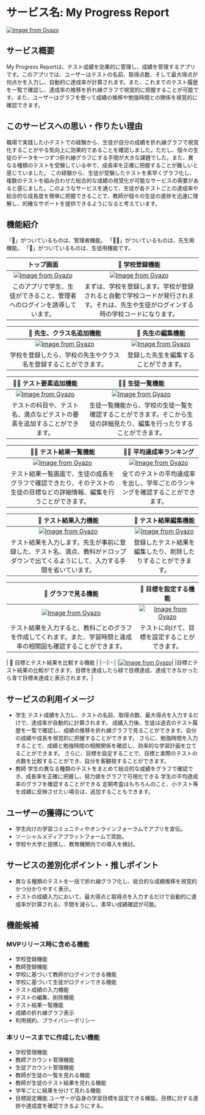 # サービス名: My Progress Report
[![Image from Gyazo](https://i.gyazo.com/3b9d9476285cc3be6170a7004b44fcf9.jpg)](https://gyazo.com/3b9d9476285cc3be6170a7004b44fcf9)

## サービス概要
My Progress Reportは、テスト成績を効果的に管理し、成績を管理するアプリです。このアプリでは、ユーザーはテストの名前、取得点数、そして最大得点が何点かを入力し、自動的に達成率が計算されます。また、これまでのテスト履歴を一覧で確認し、達成率の推移を折れ線グラフで視覚的に把握することが可能です。また、ユーザーはグラフを使って成績の推移や勉強時間との関係を視覚的に確認できます。

## このサービスへの思い・作りたい理由
職場で実践した小テストでの経験から、生徒が自分の成績を折れ線グラフで視覚化することがやる気向上に効果的であることを確認しました。ただし、個々の生徒のデータを一つずつ折れ線グラフにする手間が大きな課題でした。また、異なる種類のテストを受験している中で、成長率を正確に把握することが難しいと感じていました。
この経験から、生徒が受験したテストを素早くグラフ化し、複数のテストを組み合わせた総合的な成績の視覚化が可能なサービスの需要があると感じました。このようなサービスを通じて、生徒が各テストごとの達成率や総合的な成長度を簡単に把握できることで、教師が個々の生徒の進捗を迅速に理解し、的確なサポートを提供できるようになると考えています。

## 機能紹介
「👤」がついているものは、管理者機能。
「👩‍🏫」がついているものは、先生用機能。
「👥」がついているものは、生徒用機能です。

|トップ画面| 👤 学校登録機能 |
|:-:|:-:|
|[![Image from Gyazo](https://i.gyazo.com/3ea6ee8e367ae2dfbff75f05ed748b0c.gif)](https://gyazo.com/3ea6ee8e367ae2dfbff75f05ed748b0c)|[![Image from Gyazo](https://i.gyazo.com/b5584e5be81eba58fee83a595bed1361.png)](https://gyazo.com/b5584e5be81eba58fee83a595bed1361)|
|このアプリで学生、生徒ができること、管理者へのログインを誘導しています。|まずは、学校を登録します。学校が登録されると自動で学校コードが発行されます。それは、先生や生徒がログインする時の学校コードになります。|

| 👤 先生、クラス名追加機能 | 👤 先生の編集機能 |
|:-:|:-:|
|[![Image from Gyazo](https://i.gyazo.com/3f342cc72ca305161a83f067b3b34234.gif)](https://gyazo.com/3f342cc72ca305161a83f067b3b34234)|[![Image from Gyazo](https://i.gyazo.com/5e5d5a31d82e5231eee913d3acb773e7.gif)](https://gyazo.com/5e5d5a31d82e5231eee913d3acb773e7)|
|学校を登録したら、学校の先生やクラス名を登録することができます。|登録した先生を編集することができます。|

| 👩‍🏫 テスト要素追加機能 | 👩‍🏫 生徒一覧機能 |
|:-:|:-:|
|[![Image from Gyazo](https://i.gyazo.com/0ab1c7e326794c2adc2df591a636351b.gif)](https://gyazo.com/0ab1c7e326794c2adc2df591a636351b)|[![Image from Gyazo](https://i.gyazo.com/b2220df83fb74d606e52a7f6aa54c6bc.gif)](https://gyazo.com/b2220df83fb74d606e52a7f6aa54c6bc)|
|テストの科目や、テスト名、満点などテストの要素を追加することができます。|生徒一覧機能から、学校の生徒一覧を確認することができます。そこから生徒の詳細見たり、編集を行ったりすることができます。|

| 👩‍🏫 テスト結果一覧機能 | 👩‍🏫 平均達成率ランキング |
|:-:|:-:|
|[![Image from Gyazo](https://i.gyazo.com/846f3a2fad7484cad955719663405c58.gif)](https://gyazo.com/846f3a2fad7484cad955719663405c58)|[![Image from Gyazo](https://i.gyazo.com/742fc40a9204eb8b7574156b60815c8e.gif)](https://gyazo.com/742fc40a9204eb8b7574156b60815c8e)|
|テスト結果一覧画面で、生徒の成長をグラフで確認できたり、そのテストの生徒の目標などの詳細情報、編集を行うことができます。|全てのテストの平均達成率を出し、学年ごとのランキングを確認することができます。|

| 👥 テスト結果入力機能 | 👥 テスト結果編集機能 |
|:-:|:-:|
|[![Image from Gyazo](https://i.gyazo.com/36b7fcae37bbdb03d7e6283cb24aa666.gif)](https://gyazo.com/36b7fcae37bbdb03d7e6283cb24aa666)|[![Image from Gyazo](https://i.gyazo.com/8971b2a360a27fa1cb9eb418986f9e1c.gif)](https://gyazo.com/8971b2a360a27fa1cb9eb418986f9e1c)|
|テスト結果を入力します。先生が事前に登録した、テスト名、満点、教科がドロップダウンで出てくるようにして、入力する手間を省いています。|登録したテスト結果を編集したり、削除したりすることができます。|

| 👥 グラフで見る機能 | 👥 目標を設定する機能 |
|:-:|:-:|
|[![Image from Gyazo](https://i.gyazo.com/51af809c55b196848aab2049abd42bdd.gif)](https://gyazo.com/51af809c55b196848aab2049abd42bdd)|[![Image from Gyazo](https://i.gyazo.com/0bb6a7d791eb89aaa832fd46ce9c95c9.gif)](https://gyazo.com/0bb6a7d791eb89aaa832fd46ce9c95c9)|
|テスト結果を入力すると、教科ごとのグラフを作成してくれます。また、学習時間と達成率の相関図も確認することができます。|テストに向けて、目標を設定することができます。|

| 👥 目標とテスト結果を比較する機能 |
|:-:|:-:|
|[![Image from Gyazo](https://i.gyazo.com/0a165c41dec122197e248f052012d301.png)](https://gyazo.com/0a165c41dec122197e248f052012d301)|
|目標とテスト結果の比較ができます。目標を達成したら緑で目標達成、達成できなかったら青で目標未達成と表示されます。|

## サービスの利用イメージ
* 学生
  テスト成績を入力し、テストの名前、取得点数、最大得点を入力するだけで、達成率が自動的に計算されます。
  成績入力後、生徒は過去のテスト履歴を一覧で確認し、成績の推移を折れ線グラフで見ることができます。自分の成績や成長を視覚的に把握することができます。
  さらに、勉強時間を入力することで、成績と勉強時間の相関関係を確認し、効率的な学習計画を立てることができます。
  さらに、目標を設定することで、目標と実際のテストの点数を比較することができ、自分を客観視することができます。
* 教師
  学生の異なる種類のテストをまとめて総合的な成績をグラフで確認でき、成長率を正確に把握し、努力値をグラフで可視化できる
  学生の平均達成率のグラフを確認することができる
  定期考査はもちろんのこと、小テスト等を成績に反映させたい場合は、追加することもできます。

## ユーザーの獲得について
* 学生向けの学習コミュニティやオンラインフォーラムでアプリを宣伝。
* ソーシャルメディアプラットフォームで奨励。
* 学校や大学と提携し、教育機関内での導入を検討。

## サービスの差別化ポイント・推しポイント
* 異なる種類のテストを一括で折れ線グラフ化し、総合的な成績推移を視覚的かつ分かりやすく表示。
* テストの成績入力において、最大得点と取得点を入力するだけで自動的に達成率が計算される。手間を減らし、素早い成績確認が可能。

## 機能候補
### MVPリリース時に含める機能
* 学校登録機能
* 教師登録機能
* 学校に基づいて教師がログインできる機能
* 学校に基づいて生徒がログインできる機能
* テスト成績の入力機能
* テストの編集、削除機能
* テスト結果一覧機能
* 成績の折れ線グラフ表示
* 利用規約、プライバシーポリシー


### 本リリースまでに作成したい機能
* 学校管理機能
* 教師アカウント管理機能
* 生徒アカウント管理機能
* 教師が生徒の一覧を見れる機能
* 教師が生徒のテスト結果を見れる機能
* 学年ごとに結果を分けて見れる機能
* 目標設定機能
  ユーザーが自身の学習目標を設定できる機能。目標に対する進捗や達成度を確認できるようにする。

